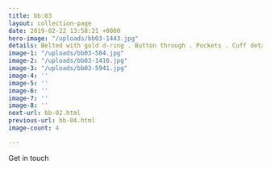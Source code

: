 ```yaml
---
title: bb:03
layout: collection-page
date: 2019-02-22 13:58:21 +0000
hero-image: "/uploads/bb03-1443.jpg"
details: Belted with gold d-ring . Button through . Pockets . Cuff detail
image-1: "/uploads/bb03-584.jpg"
image-2: "/uploads/bb03-1416.jpg"
image-3: "/uploads/bb03-5941.jpg"
image-4: ''
image-5: ''
image-6: ''
image-7: ''
image-8: ''
next-url: bb-02.html
previous-url: bb-04.html
image-count: 4

---
```

Get in touch